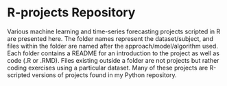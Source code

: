 # R-projects Repository
Various machine learning and time-series forecasting projects scripted in R are presented here. The folder names represent the dataset/subject, and files within the folder are named after the approach/model/algorithm used. Each folder contains a README for an introduction to the project as well as code (.R or .RMD). Files existing outside a folder are not projects but rather coding exercises using a particular dataset. Many of these projects are R-scripted versions of projects found in my Python repository.

